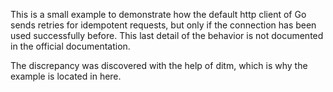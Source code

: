 This is a small example to demonstrate how the default http client of Go
sends retries for idempotent requests, but only if the connection has been
used successfully before. This last detail of the behavior is not documented
in the official documentation.

The discrepancy was discovered with the help of ditm, which is why the
example is located in here.
